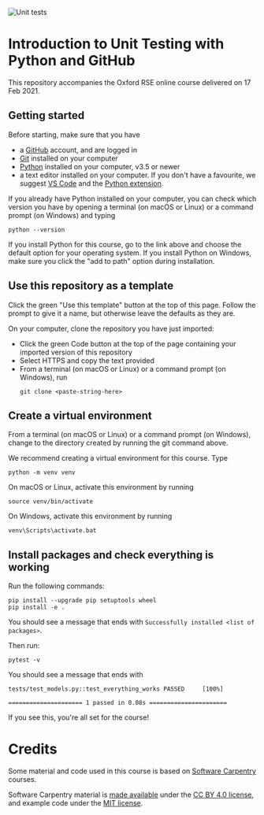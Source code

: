 ![Unit tests](https://github.com/fcooper8472/UnitTestingCourse/workflows/Unit%20tests/badge.svg)

# Introduction to Unit Testing with Python and GitHub

This repository accompanies the Oxford RSE online course delivered on 17 Feb 2021.

## Getting started

Before starting, make sure that you have

- a [GitHub](http://github.com/) account, and are logged in
- [Git](https://git-scm.com/) installed on your computer
- [Python](https://www.python.org/downloads/) installed on your computer, v3.5 or newer
- a text editor installed on your computer. If you don't have a favourite, we suggest [VS Code](https://code.visualstudio.com/) and the [Python extension](https://marketplace.visualstudio.com/items?itemName=ms-python.python).

If you already have Python installed on your computer, you can check which version you have by opening a terminal (on macOS or Linux) or a command prompt (on Windows) and typing

```
python --version
```

If you install Python for this course, go to the link above and choose the default option for your operating system.
If you install Python on Windows, make sure you click the "add to path" option during installation.

## Use this repository as a template

Click the green "Use this template" button at the top of this page.
Follow the prompt to give it a name, but otherwise leave the defaults as they are.

On your computer, clone the repository you have just imported:
- Click the green Code button at the top of the page containing your imported version of this repository
- Select HTTPS and copy the text provided
- From a terminal (on macOS or Linux) or a command prompt (on Windows), run
  ```
  git clone <paste-string-here>
  ```

## Create a virtual environment

From a terminal (on macOS or Linux) or a command prompt (on Windows), change to the directory created by running the git command above.

We recommend creating a virtual environment for this course.
Type
```
python -m venv venv
```

On macOS or Linux, activate this environment by running
```
source venv/bin/activate
```

On Windows, activate this environment by running
```
venv\Scripts\activate.bat
```

## Install packages and check everything is working

Run the following commands:
```
pip install --upgrade pip setuptools wheel
pip install -e .
```

You should see a message that ends with `Successfully installed <list of packages>`.

Then run:
```
pytest -v
```

You should see a message that ends with
```
tests/test_models.py::test_everything_works PASSED     [100%]

===================== 1 passed in 0.08s ======================
```

If you see this, you're all set for the course!

# Credits

Some material and code used in this course is based on [Software Carpentry](https://software-carpentry.org/) courses.

Software Carpentry material is [made available](https://software-carpentry.org/license/) under the [CC BY 4.0 license](https://creativecommons.org/licenses/by/4.0/legalcode), and example code under the [MIT license](https://opensource.org/licenses/MIT).
